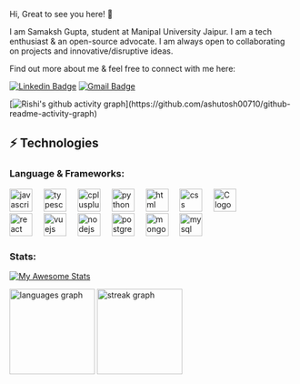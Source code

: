 Hi, Great to see you here! 👋

I am Samaksh Gupta, student at Manipal University Jaipur. I am a tech enthusiast & an open-source advocate. I am always open to collaborating on projects and innovative/disruptive ideas. 

Find out more about me & feel free to connect with me here:

[![Linkedin Badge](https://img.shields.io/badge/-Samaksh%20Gupta-blue?style=flat-square&logo=Linkedin&logoColor=white&link=[https://www.linkedin.com/in/samakshgupta04/)](https://www.linkedin.com/in/samakshgupta04/)
[![Gmail Badge](https://img.shields.io/badge/-contact@awesomesam.dev-c14438?style=flat-square&logo=Gmail&logoColor=white&link=mailto:contact@awesomesam.dev)](mailto:contact@awesomesam.dev)

[![Rishi's github activity graph](https://github-readme-activity-graph.vercel.app/graph?username=awesomesam9523&bg_color=0f2d3d&color=1cadfb&line=1cadfb&point=1cadfb&area=true&hide_border=true")](https://github.com/ashutosh00710/github-readme-activity-graph)

## ⚡ Technologies

### Language & Frameworks:
<div align="left" class="logos-container">
    <img src="https://cdn.jsdelivr.net/gh/devicons/devicon/icons/javascript/javascript-original.svg" height="40" alt="javascript logo" />
    <img width="12" />
    <img src="https://cdn.jsdelivr.net/gh/devicons/devicon/icons/typescript/typescript-original.svg" height="40" alt="typescript logo" />
    <img width="12" />
    <img src="https://cdn.jsdelivr.net/gh/devicons/devicon/icons/cplusplus/cplusplus-original.svg" height="40" alt="cplusplus logo" />
    <img width="12" />
    <img src="https://cdn.jsdelivr.net/gh/devicons/devicon/icons/python/python-original.svg" height="40" alt="python logo" />
    <img width="12" />
    <img src="https://cdn.jsdelivr.net/npm/devicon/icons/html5/html5-original.svg" height="40" alt="html logo" />
    <img width="12" />
    <img src="https://cdn.jsdelivr.net/npm/devicon/icons/css3/css3-original.svg" height="40" alt="css logo" />
    <img width="12" />
    <img src="https://cdn.jsdelivr.net/npm/devicon/icons/c/c-original.svg" height="40" alt="C logo" />
    <div align="left">

  <img src="https://cdn.jsdelivr.net/gh/devicons/devicon/icons/react/react-original.svg" height="40" alt="react logo" />
  <img width="12" />
  <img src="https://skillicons.dev/icons?i=vuejs" height="40" alt="vuejs logo" />
  <img width="12" />
  <img src="https://cdn.jsdelivr.net/gh/devicons/devicon@latest/icons/nodejs/nodejs-original.svg" height="40" alt="nodejs logo" />
  <img width="12" />
  <img src="https://cdn.jsdelivr.net/gh/devicons/devicon@latest/icons/postgresql/postgresql-original.svg" height="40" alt="postgresql logo" />
  <img width="12" />
  <img src="https://cdn.jsdelivr.net/gh/devicons/devicon@latest/icons/mongodb/mongodb-original.svg" height="40" alt="mongodb logo" />
  <img width="12" />
  <img src="https://cdn.jsdelivr.net/gh/devicons/devicon@latest/icons/mysql/mysql-original.svg" height="40" alt="mysql logo" />
          
          
</div>


### Stats:

[![My Awesome Stats](https://awesome-github-stats.azurewebsites.net/user-stats/awesomesam9523?cardType=octocat&theme=shades-of-purple&preferLogin=true&Background=161616)](https://git.io/awesome-stats-card)


<div align="left">

  <img src="https://github-readme-stats.vercel.app/api/top-langs?username=awesomesam9523&locale=en&hide_title=false&layout=compact&card_width=320&langs_count=5&theme=radical&hide_border=false&order=2" height="150" alt="languages graph"  />
  <img src="https://streak-stats.demolab.com?user=awesomesam9523&locale=en&mode=daily&theme=radical&hide_border=false&border_radius=5&order=3" height="150" alt="streak graph"  />
</div>







